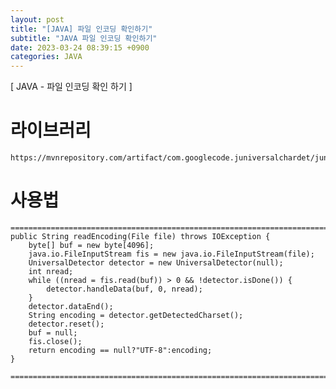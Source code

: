 ```yaml
---
layout: post
title: "[JAVA] 파일 인코딩 확인하기"
subtitle: "JAVA 파일 인코딩 확인하기"
date: 2023-03-24 08:39:15 +0900
categories: JAVA
---
```

[ JAVA - 파일 인코딩 확인 하기 ]


# 라이브러리
	https://mvnrepository.com/artifact/com.googlecode.juniversalchardet/juniversalchardet/1.0.3

# 사용법

	=================================================================================================================
	public String readEncoding(File file) throws IOException {
		byte[] buf = new byte[4096];
		java.io.FileInputStream fis = new java.io.FileInputStream(file);
		UniversalDetector detector = new UniversalDetector(null);
		int nread;
		while ((nread = fis.read(buf)) > 0 && !detector.isDone()) {
			detector.handleData(buf, 0, nread);
		}
		detector.dataEnd();
		String encoding = detector.getDetectedCharset();
		detector.reset();
		buf = null;
		fis.close();
		return encoding == null?"UTF-8":encoding;
	}

	=================================================================================================================
